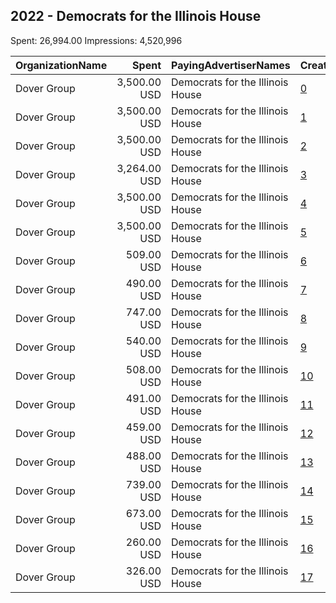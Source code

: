 ## 2022 - Democrats for the Illinois House 
Spent: 26,994.00
Impressions: 4,520,996

|OrganizationName|Spent|PayingAdvertiserNames|CreativeUrls|Impressions|Genders|AgeBrackets|CountryCodes|BillingAddresses|CandidateBallotInformation|
|:---|---:|:---|:---|---:|:---|:---|:---|:---|:---|
|Dover Group|3,500.00 USD|Democrats for the Illinois House|[0](https://www.snap.com/political-ads/asset/f1bdef5fe098ab4dcec0c170a293535ad913ffc2aba0e2dfcdb1959c3bc73135?mediaType=JPG)|925,570|FEMALE|18+|united states|US|Democrats for the Illinois House|
|Dover Group|3,500.00 USD|Democrats for the Illinois House|[1](https://www.snap.com/political-ads/asset/44e51a09848688f7b6b4d0c772900eaa22d2ee004db4307002f93bd6d77e3bd7?mediaType=JPG)|778,566|FEMALE|18+|united states|US|Democrats for the Illinois House|
|Dover Group|3,500.00 USD|Democrats for the Illinois House|[2](https://www.snap.com/political-ads/asset/8ec2c0acddba26d9a6d99b4e31056f3baccd5e91ba7e2e47f7ff9cfd4e3f8c07?mediaType=JPG)|777,104|FEMALE|18+|united states|US|Democrats for the Illinois House|
|Dover Group|3,264.00 USD|Democrats for the Illinois House|[3](https://www.snap.com/political-ads/asset/9b2b6113fd952cb89ea21efcf5e529956272028a26d95005f2d5ca0afcf5c8d2?mediaType=JPG)|719,821|FEMALE|18+|united states|US|Democrats for the Illinois House|
|Dover Group|3,500.00 USD|Democrats for the Illinois House|[4](https://www.snap.com/political-ads/asset/7b5dc890d6a19ea28b15dc3ed7fbdf928940db1cb5b5862760d86a751013b382?mediaType=JPG)|215,795||18+|united states|US|Democrats for the Illinois House|
|Dover Group|3,500.00 USD|Democrats for the Illinois House|[5](https://www.snap.com/political-ads/asset/17d0948c4d125c40cc350f812bda113efa8f67bde03c57c1be17994041879fbc?mediaType=JPG)|171,408|FEMALE|18+|united states|US|Democrats for the Illinois House|
|Dover Group|509.00 USD|Democrats for the Illinois House|[6](https://www.snap.com/political-ads/asset/429e75efa8c164b37b45c892feb5ba9db168cb47584e2208036c1eb2293eb011?mediaType=jpg)|129,112|FEMALE|18+|united states|US|Democrats for the Illinois House|
|Dover Group|490.00 USD|Democrats for the Illinois House|[7](https://www.snap.com/political-ads/asset/8deefa3b56211ce9d752ccfe5fdabd0f581cc1f8eb437a2876df109427574918?mediaType=jpg)|123,323|FEMALE|18+|united states|US|Democrats for the Illinois House|
|Dover Group|747.00 USD|Democrats for the Illinois House|[8](https://www.snap.com/political-ads/asset/66725a3a9ebc90d4f247623fdcfa132f98ad967db6202a86562bedbc2691e641?mediaType=jpg)|115,364|FEMALE|18+|united states|US|Democrats for the Illinois House|
|Dover Group|540.00 USD|Democrats for the Illinois House|[9](https://www.snap.com/political-ads/asset/03a3324e9e244c149505529af2fb31bd08093edbd9a4de84a751b1fb65cded42?mediaType=jpg)|102,616|FEMALE|18+|united states|US|Democrats for the Illinois House|
|Dover Group|508.00 USD|Democrats for the Illinois House|[10](https://www.snap.com/political-ads/asset/edd9347d00829d1289f7bc9b034a00ab0f0fbf8436ebb198e7f928275109e6cf?mediaType=jpg)|97,022|FEMALE|18+|united states|US|Democrats for the Illinois House|
|Dover Group|491.00 USD|Democrats for the Illinois House|[11](https://www.snap.com/political-ads/asset/d7ca2a6f64b8d519cc3bbf082a8f6573d10ab1cebeb299b15e855ff3d6fbcd15?mediaType=jpg)|94,265|FEMALE|18+|united states|US|Democrats for the Illinois House|
|Dover Group|459.00 USD|Democrats for the Illinois House|[12](https://www.snap.com/political-ads/asset/849c07fb9f09d309378f2f11c8fe260f77146dcd4bf088212bb1d22f771481f2?mediaType=jpg)|87,802|FEMALE|18+|united states|US|Democrats for the Illinois House|
|Dover Group|488.00 USD|Democrats for the Illinois House|[13](https://www.snap.com/political-ads/asset/488d45ce9c855abdfc4f1cacb2f525c2e92427910fa18f6e84f632cf45a74500?mediaType=jpg)|72,165|FEMALE|18+|united states|US|Democrats for the Illinois House|
|Dover Group|739.00 USD|Democrats for the Illinois House|[14](https://www.snap.com/political-ads/asset/b8dbd5e8776f99ad52e0fddaffc1f226f81b7c90a3746f7ba04f06e12e832c1d?mediaType=jpg)|44,829||18+|united states|US|Democrats for the Illinois House|
|Dover Group|673.00 USD|Democrats for the Illinois House|[15](https://www.snap.com/political-ads/asset/1ca9fa13e157523b20a5abfcef6054ae48a47067171e0bf109b5a0e2271b42be?mediaType=jpg)|36,507|FEMALE|18+|united states|US|Democrats for the Illinois House|
|Dover Group|260.00 USD|Democrats for the Illinois House|[16](https://www.snap.com/political-ads/asset/2ea8c507eabcdd297107de97639422c52de17905e70b1bbcc9f26332053aecdd?mediaType=jpg)|16,785||18+|united states|US|Democrats for the Illinois House|
|Dover Group|326.00 USD|Democrats for the Illinois House|[17](https://www.snap.com/political-ads/asset/171a26fece4a50875d29d033b1f1367814e1486c5e18761fa8394a7d2297779f?mediaType=jpg)|12,942|FEMALE|18+|united states|US|Democrats for the Illinois House|
